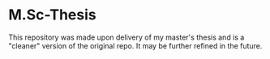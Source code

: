 # M.Sc-Thesis
This repository was made upon delivery of my master's thesis and is a "cleaner" version of the original repo. It may be further refined in the future.
